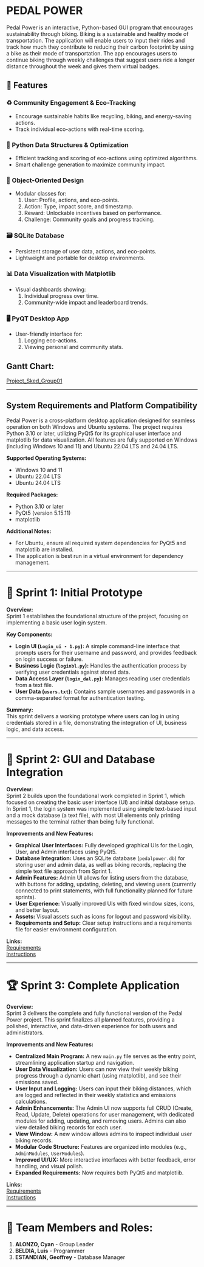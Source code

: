 # PEDAL POWER

Pedal Power is an interactive, Python-based GUI program that encourages sustainability through biking. Biking is a sustainable and healthy mode of transportation. The application will enable users to input their rides and track how much they contribute to reducing their carbon footprint by using a bike as their mode of transportation. The app encourages users to continue biking through weekly challenges that suggest users ride a longer distance throughout the week and gives them virtual badges.

## 🚀 Features
### ♻️ Community Engagement & Eco-Tracking
- Encourage sustainable habits like recycling, biking, and energy-saving actions.
- Track individual eco-actions with real-time scoring.
### 🧠 Python Data Structures & Optimization
- Efficient tracking and scoring of eco-actions using optimized algorithms.
- Smart challenge generation to maximize community impact.
### 🧱 Object-Oriented Design
- Modular classes for:
  1. User: Profile, actions, and eco-points.
  2. Action: Type, impact score, and timestamp.
  3. Reward: Unlockable incentives based on performance.
  4. Challenge: Community goals and progress tracking.
### 🗃️ SQLite Database
- Persistent storage of user data, actions, and eco-points.
- Lightweight and portable for desktop environments.
### 📊 Data Visualization with Matplotlib
- Visual dashboards showing:
  1. Individual progress over time.
  2. Community-wide impact and leaderboard trends.
### 🖥️ PyQT Desktop App
- User-friendly interface for:
  1. Logging eco-actions.
  2. Viewing personal and community stats.

## Gantt Chart:
[Project_Sked_Group01](https://mymailmapuaedu-my.sharepoint.com/:x:/g/personal/cmaalonzo_mymail_mapua_edu_ph/EYb00BFohFNLunYTpnnjMlEBgQe3GJPqLP4N2inj1Oofnw)

---

## System Requirements and Platform Compatibility

Pedal Power is a cross-platform desktop application designed for seamless operation on both Windows and Ubuntu systems. The project requires Python 3.10 or later, utilizing PyQt5 for its graphical user interface and matplotlib for data visualization. All features are fully supported on Windows (including Windows 10 and 11) and Ubuntu 22.04 LTS and 24.04 LTS.

**Supported Operating Systems:**
- Windows 10 and 11
- Ubuntu 22.04 LTS
- Ubuntu 24.04 LTS

**Required Packages:**
- Python 3.10 or later
- PyQt5 (version 5.15.11)
- matplotlib

**Additional Notes:**
- For Ubuntu, ensure all required system dependencies for PyQt5 and matplotlib are installed.
- The application is best run in a virtual environment for dependency management.

---

# 🏁 Sprint 1: Initial Prototype

**Overview:**  
Sprint 1 establishes the foundational structure of the project, focusing on implementing a basic user login system.

**Key Components:**
- **Login UI (`Login_ui - 1.py`):** A simple command-line interface that prompts users for their username and password, and provides feedback on login success or failure.
- **Business Logic (`loginbl.py`):** Handles the authentication process by verifying user credentials against stored data.
- **Data Access Layer (`login_dal.py`):** Manages reading user credentials from a text file.
- **User Data (`users.txt`):** Contains sample usernames and passwords in a comma-separated format for authentication testing.

**Summary:**  
This sprint delivers a working prototype where users can log in using credentials stored in a file, demonstrating the integration of UI, business logic, and data access.

---

# 🚧 Sprint 2: GUI and Database Integration

**Overview:**  
Sprint 2 builds upon the foundational work completed in Sprint 1, which focused on creating the basic user interface (UI) and initial database setup. In Sprint 1, the login system was implemented using simple text-based input and a mock database (a text file), with most UI elements only printing messages to the terminal rather than being fully functional.

**Improvements and New Features:**
- **Graphical User Interfaces:** Fully developed graphical UIs for the Login, User, and Admin interfaces using PyQt5.
- **Database Integration:** Uses an SQLite database (`pedalpower.db`) for storing user and admin data, as well as biking records, replacing the simple text file approach from Sprint 1.
- **Admin Features:** Admin UI allows for listing users from the database, with buttons for adding, updating, deleting, and viewing users (currently connected to print statements, with full functionality planned for future sprints).
- **User Experience:** Visually improved UIs with fixed window sizes, icons, and better layout.
- **Assets:** Visual assets such as icons for logout and password visibility.
- **Requirements and Setup:** Clear setup instructions and a requirements file for easier environment configuration.

**Links:**  
[Requirements](https://github.com/Wixalot/CPE106L---Project-Pedal-Power/blob/90fe39f9ad6a933e846c96f0551b893add7f7638/Sprint%202/Requirements.txt)  
[Instructions](https://github.com/Wixalot/CPE106L---Project-Pedal-Power/blob/90fe39f9ad6a933e846c96f0551b893add7f7638/Sprint%202/INSTRUCTIONS.txt)  

---

# 🏆 Sprint 3: Complete Application

**Overview:**  
Sprint 3 delivers the complete and fully functional version of the Pedal Power project. This sprint finalizes all planned features, providing a polished, interactive, and data-driven experience for both users and administrators.

**Improvements and New Features:**
- **Centralized Main Program:** A new `main.py` file serves as the entry point, streamlining application startup and navigation.
- **User Data Visualization:** Users can now view their weekly biking progress through a dynamic chart (using matplotlib), and see their emissions saved.
- **User Input and Logging:** Users can input their biking distances, which are logged and reflected in their weekly statistics and emissions calculations.
- **Admin Enhancements:** The Admin UI now supports full CRUD (Create, Read, Update, Delete) operations for user management, with dedicated modules for adding, updating, and removing users. Admins can also view detailed biking records for each user.
- **View Window:** A new window allows admins to inspect individual user biking records.
- **Modular Code Structure:** Features are organized into modules (e.g., `AdminModules`, `UserModules`).
- **Improved UI/UX:** More interactive interfaces with better feedback, error handling, and visual polish.
- **Expanded Requirements:** Now requires both PyQt5 and matplotlib.

**Links:**  
[Requirements](https://github.com/Wixalot/CPE106L---Project-Pedal-Power/blob/90fe39f9ad6a933e846c96f0551b893add7f7638/Sprint%203/Requirements.txt)  
[Instructions](https://github.com/Wixalot/CPE106L---Project-Pedal-Power/blob/90fe39f9ad6a933e846c96f0551b893add7f7638/Sprint%203/INSTRUCTIONS.txt)  

---

# 👥 Team Members and Roles:
1. **ALONZO, Cyan** - Group Leader
2. **BELDIA, Luis** - Programmer
3. **ESTANDIAN, Geoffrey** - Database Manager
